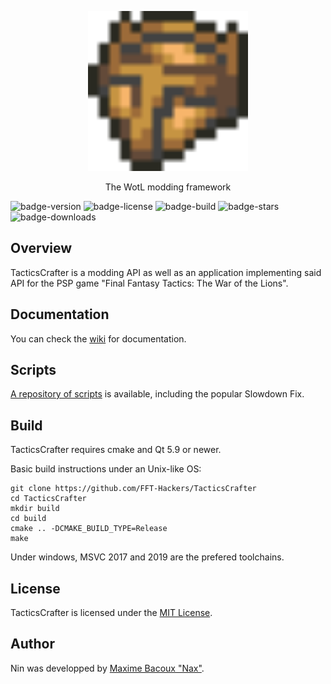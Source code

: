 <p align="center">
  <img alt="nin logo" with="256" height="256" src="https://raw.githubusercontent.com/FFT-Hackers/TacticsCrafter/master/res/icon.png"/>
  <p align="center">The WotL modding framework</p>
</p>

![badge-version](https://img.shields.io/github/v/release/FFT-Hackers/TacticsCrafter?include_prereleases)
![badge-license](https://img.shields.io/badge/license-MIT-brightgreen)
![badge-build](https://img.shields.io/github/workflow/status/FFT-Hackers/TacticsCrafter/TacticsCrafter)
![badge-stars](https://img.shields.io/github/stars/FFT-Hackers/TacticsCrafter)
![badge-downloads](https://img.shields.io/github/downloads/FFT-Hackers/TacticsCrafter/total)

## Overview

TacticsCrafter is a modding API as well as an application implementing said API for the PSP game "Final Fantasy Tactics: The War of the Lions".

## Documentation

You can check the [wiki](https://github.com/FFT-Hackers/TacticsCrafter/wiki) for documentation.

## Scripts

[A repository of scripts](https://github.com/FFT-Hackers/TacticsCrafterScripts/) is available, including the popular Slowdown Fix.

## Build

TacticsCrafter requires cmake and Qt 5.9 or newer.

Basic build instructions under an Unix-like OS:

    git clone https://github.com/FFT-Hackers/TacticsCrafter
    cd TacticsCrafter
    mkdir build
    cd build
    cmake .. -DCMAKE_BUILD_TYPE=Release
    make

Under windows, MSVC 2017 and 2019 are the prefered toolchains.

## License

TacticsCrafter is licensed under the [MIT License](LICENSE).

## Author

Nin was developped by [Maxime Bacoux "Nax"](https://github.com/Nax).
